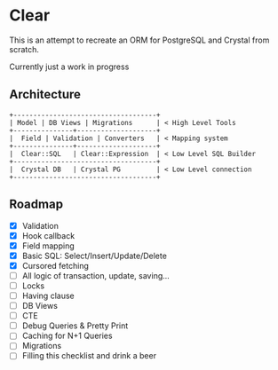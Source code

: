 # Clear

This is an attempt to recreate an ORM for PostgreSQL and Crystal from scratch.

Currently just a work in progress

## Architecture

```
+------------------------------------+
| Model | DB Views | Migrations      | < High Level Tools
+---------------+--------------------+
|  Field | Validation | Converters   | < Mapping system
+---------------+--------------------+
|  Clear::SQL   | Clear::Expression  | < Low Level SQL Builder
+------------------------------------+
|  Crystal DB   | Crystal PG         | < Low Level connection
+------------------------------------+
```

## Roadmap

- [X] Validation
- [X] Hook callback
- [X] Field mapping
- [X] Basic SQL: Select/Insert/Update/Delete
- [X] Cursored fetching
- [ ] All logic of transaction, update, saving...
- [ ] Locks
- [ ] Having clause
- [ ] DB Views
- [ ] CTE
- [ ] Debug Queries & Pretty Print
- [ ] Caching for N+1 Queries
- [ ] Migrations
- [ ] Filling this checklist and drink a beer